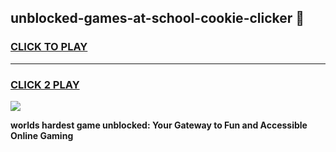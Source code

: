 
## unblocked-games-at-school-cookie-clicker 👋
<h3>
<a href="https://premium.freeplayer.one?title=unblocked-games-at-school-cookie-clicker&ref=14F">CLICK TO PLAY</a></h3>
<hr>

<h3>
<a href="https://premium.freeplayer.one?title=unblocked-games-at-school-cookie-clicker&ref=14F">CLICK 2 PLAY</a>
  
</h3>

<a href="https://premium.freeplayer.one?title=unblocked-games-at-school-cookie-clicker&ref=12F/"><img src="https://clearcache.store/games.png"></a>


**worlds hardest game unblocked: Your Gateway to Fun and Accessible Online Gaming**
